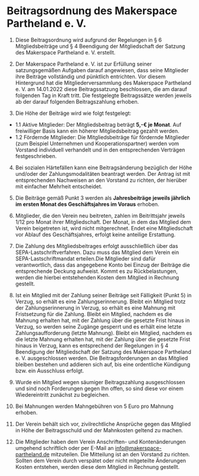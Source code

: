 # Beitragsordnung des Makerspace Partheland e. V.
1. Diese Beitragsordnung wird aufgrund der Regelungen in § 6 Mitgliedsbeiträge und   § 4 Beendigung der Mitgliedschaft der Satzung des Makerspace Partheland e. V. erstellt.

2. Der Makerspace Partheland e. V. ist zur Erfüllung seiner satzungsgemäßen Aufgaben darauf angewiesen, dass seine Mitglieder ihre Beiträge vollständig und pünktlich entrichten. Vor diesem Hintergrund hat die Mitgliederversammlung des Makerspace Partheland e. V. am 14.01.2022 diese Beitragssatzung beschlossen, die am darauf folgenden Tag in Kraft tritt. Die festgelegte Beitragssätze werden jeweils ab der darauf folgenden Beitragszahlung erhoben. 

3. Die Höhe der Beiträge wird wie folgt festgelegt: 
 - 1.1 Aktive Mitglieder:
   Der Mitgliedsbeitrag beträgt **5,-€ je Monat**. Auf freiwilliger Basis kann ein höherer Mitgliedsbeitrag gezahlt werden. 
 - 1.2 Fördernde Mitglieder:
   Die Mitgliedsbeiträge für fördernde Mitglieder (zum Beispiel Unternehmen und Kooperationspartner) werden vom Vorstand individuell verhandelt und in den  entsprechenden Verträgen festgeschrieben.

4. Bei sozialen Härtefällen kann eine Beitragsänderung bezüglich der Höhe und/oder der Zahlungsmodalitäten beantragt werden. Der Antrag ist mit entsprechenden Nachweisen an den Vorstand zu richten, der hierüber mit einfacher Mehrheit entscheidet.

5. Die Beiträge gemäß Punkt 3 werden als **Jahresbeiträge jeweils jährlich im ersten Monat des Geschäftsjahres im Voraus** erhoben. 

6. Mitglieder, die den Verein neu beitreten, zahlen im Beitrittsjahr jeweils 1/12 pro Monat ihrer Mitgliedschaft. Der Monat, in dem das Mitglied dem Verein beigetreten ist, wird nicht mitgerechnet. Endet eine Mitgliedschaft vor Ablauf des Geschäftsjahres, erfolgt keine anteilige Erstattung.

7. Die Zahlung des Mitgliedsbeitrages erfolgt ausschließlich über das SEPA-Lastschriftverfahren. Dazu muss das Mitglied dem Verein ein SEPA-Lastschriftmandat erteilen.Die Mitglieder sind dafür verantwortlich, dass das angegebene Konto bei Einzug der Beiträge die entsprechende Deckung aufweist. Kommt es zu Rückbelastungen, werden die hierbei entstehenden Kosten dem Mitglied in Rechnung gestellt.

8. Ist ein Mitglied mit der Zahlung seiner Beiträge seit Fälligkeit (Punkt 5) in Verzug, so erhält es eine Zahlungserinnerung. Bleibt ein Mitglied trotz der Zahlungserinnerung in Verzug, so erhält es eine Mahnung mit Fristsetzung für die Zahlung. Bleibt ein Mitglied, nachdem es die Mahnung erhalten hat, mit der Zahlung über die gesetzte Frist hinaus in Verzug, so werden seine Zugänge gesperrt und es erhält eine letzte Zahlungsaufforderung (letzte Mahnung). Bleibt ein Mitglied, nachdem es die letzte Mahnung erhalten hat, mit der Zahlung über die gesetzte Frist hinaus in Verzug, kann es entsprechend der Regelungen in § 4 Beendigung der Mitgliedschaft der Satzung des Makerspace Partheland e. V. ausgeschlossen werden. Die Beitragsforderungen an das Mitglied bleiben bestehen und addieren sich auf, bis eine ordentliche Kündigung bzw. ein Ausschluss erfolgt. 

9. Wurde ein Mitglied wegen säumiger Beitragszahlung ausgeschlossen und sind noch Forderungen gegen Ihn offen, so sind diese vor einem Wiedereintritt zunächst zu begleichen. 

10. Bei Mahnungen werden Mahngebühren von 5 Euro pro Mahnung erhoben. 

11. Der Verein behält sich vor, zivilrechtliche Ansprüche gegen das Mitglied in Höhe der Beitragsschuld und der Mahnkosten geltend zu machen.

12. Die Mitglieder haben dem Verein Anschriften- und Kontenänderungen umgehend schriftlich oder per E-Mail an info@makerspace-partheland.de mitzuteilen. Die Mitteilung ist an den Vorstand zu richten. Sollten dem Verein durch verspätet oder nicht mitgeteilte Änderungen Kosten entstehen, werden diese dem Mitglied in Rechnung gestellt.


